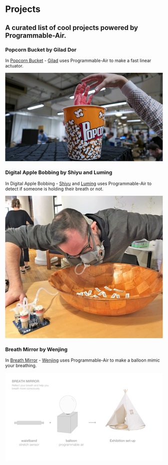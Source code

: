 # Projects

## A curated list of cool projects powered by Programmable-Air.

### Popcorn Bucket by Gilad Dor

In [Popcorn Bucket](https://www.giladdor.com/itpblog/2018/10/24/physical-computing-midterm-popcorn-bucket) - [Gilad](https://www.giladdor.com) uses Programmable-Air to make a fast linear actuator.

[![Popcorn Bucket by Gilad Dor](https://github.com/Programmable-Air/Projects/blob/master/media/popcorn-bucket.jpg)](https://www.giladdor.com/itpblog/2018/10/24/physical-computing-midterm-popcorn-bucket)

### Digital Apple Bobbing by Shiyu and Luming

In Digital Apple Bobbing - [Shiyu](https://medium.com/shiyu-chen) and [Luming](https://luminghao.com) uses Programmable-Air to detect if someone is holding their breath or not.

![Digital Apple Bobbing](https://github.com/Programmable-Air/Projects/blob/master/media/digital-apple-bobbing.jpg)


### Breath Mirror by Wenjing

In [Breath Mirror](https://jingdezign.wordpress.com/2018/12/05/research-on-breathing-for-project3-breathing-cave/) - [Wenjing](https://jingdezign.wordpress.com) uses Programmable-Air to make a balloon mimic your breathing.

[![Breath Mirror](https://github.com/Programmable-Air/Projects/blob/master/media/breath-mirror.png)](https://jingdezign.wordpress.com/2018/12/05/research-on-breathing-for-project3-breathing-cave/)
